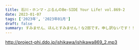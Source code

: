 ```yaml
---
title: 石川・ホンマ・ぶるんのBe-SIDE Your Life! vol.869-2
date: 2023-01-07
tags: ['2023年', '2023年01月']
draft: false
summary: すみません、ほんとすみません！な2部です。申し訳ないです！！
---
```


http://project-phi.ddo.jp/ishikawa/ishikawa869_2.mp3
